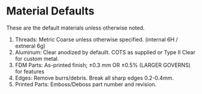 # Material Defaults

These are the default materials unless otherwise noted.

1. Threads: Metric Coarse unless otherwise specified. (internal 6H / extneral 6g)
2. Aluminum: Clear anodized by defauilt.  COTS as supplied or Type II Clear for custom metal.
3. FDM Parts: As-printed finish; ±0.3 mm OR ±0.5% (LARGER GOVERNS) for features
4. Edges: Remove burrs/debris.  Break all sharp edges 0.2-0.4mm.
5. Printed Parts: Emboss/Deboss part number and revision.

